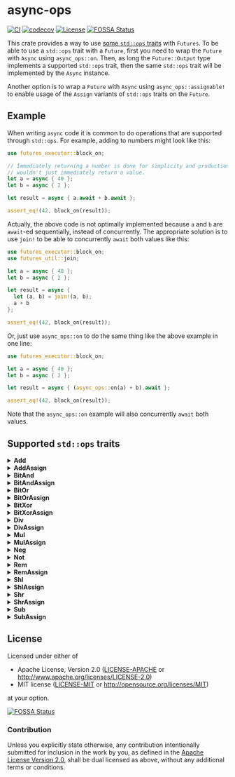 # async-ops

[![CI](https://github.com/saserr/async-ops/actions/workflows/CI.yml/badge.svg)](https://github.com/saserr/async-ops/actions/workflows/CI.yml)
[![codecov](https://codecov.io/gh/saserr/async-ops/branch/main/graph/badge.svg?token=2K2DABXJMS)](https://codecov.io/gh/saserr/async-ops)
[![License](https://img.shields.io/badge/license-Apache--2.0_OR_MIT-blue.svg)](
https://github.com/saserr/async-ops)
[![FOSSA Status](https://app.fossa.com/api/projects/git%2Bgithub.com%2Fsaserr%2Fasync-ops.svg?type=shield)](https://app.fossa.com/projects/git%2Bgithub.com%2Fsaserr%2Fasync-ops?ref=badge_shield)

This crate provides a way to use
[some `std::ops` traits](#supported-stdops-traits) with `Futures`. To be able to
use a `std::ops` trait with a `Future`, first you need to wrap the `Future`
with `Async` using `async_ops::on`. Then, as long the `Future::Output` type
implements a supported `std::ops` trait, then the same `std::ops` trait will be
implemented by the `Async` instance.

Another option is to wrap a `Future` with `Async` using `async_ops::assignable!`
to enable usage of the `Assign` variants of `std::ops` traits on the `Future`.

## Example

When writing `async` code it is common to do operations that are supported
through `std::ops`. For example, adding to numbers might look like this:

```rust
use futures_executor::block_on;

// Immediately returning a number is done for simplicity and production code
// wouldn't just immediately return a value.
let a = async { 40 };
let b = async { 2 };

let result = async { a.await + b.await };

assert_eq!(42, block_on(result));
```

Actually, the above code is not optimally implemented because `a` and `b` are
`await`-ed sequentially, instead of concurrently. The appropriate solution is to
use `join!` to be able to concurrently `await` both values like this:

```rust
use futures_executor::block_on;
use futures_util::join;

let a = async { 40 };
let b = async { 2 };

let result = async {
  let (a, b) = join!(a, b);
  a + b
};

assert_eq!(42, block_on(result));
```

Or, just use `async_ops::on` to do the same thing like the above example in one
line:

```rust
use futures_executor::block_on;

let a = async { 40 };
let b = async { 2 };

let result = async { (async_ops::on(a) + b).await };

assert_eq!(42, block_on(result));
```

Note that the `async_ops::on` example will also concurrently `await` both
values.

## Supported `std::ops` traits

<details>
<summary><b>Add</b></summary>

`Async` implements `Add<Rhs> where Rhs: Future` when the wrapped
`Future::Output` type implements `Add<Rhs::Output>`. The resulting type of the
addition is
`Async<impl Future<Output = <Future::Output as Add<Rhs::Output>>::Output>>`.

```rust
use futures_executor::block_on;

let a = async { 40 };
let b = async { 2 };

let result = async { (async_ops::on(a) + b).await };

assert_eq!(42, block_on(result));
```

</details>

<details>
<summary><b>AddAssign</b></summary>

`Async` implements `AddAssign<Rhs> where Rhs: Future` when the wrapped `Future`
type implements `Assignable<<Async<Future> as Add<Rhs>>::Output>`, which in turn
requires the `Future::Output` type to implement `Add<Rhs::Output>`.

```rust
use futures_executor::block_on;

let a = async { 40 };
let b = async { 2 };

let result = async {
  async_ops::assignable!(a);
  a += b;
  a.await
};

assert_eq!(42, block_on(result));
```

</details>

<details>
<summary><b>BitAnd</b></summary>

`Async` implements `BitAnd<Rhs> where Rhs: Future` when the wrapped
`Future::Output` type implements `BitAnd<Rhs::Output>`. The resulting type of
the bitwise and is
`Async<impl Future<Output = <Future::Output as BitAnd<Rhs::Output>>::Output>>`.

```rust
use futures_executor::block_on;

let a = async { 110 };
let b = async { 59 };

let result = async { (async_ops::on(a) & b).await };

assert_eq!(42, block_on(result));
```

</details>

<details>
<summary><b>BitAndAssign</b></summary>

`Async` implements `BitAndAssign<Rhs> where Rhs: Future` when the wrapped
`Future` type implements `Assignable<<Async<Future> as BitAnd<Rhs>>::Output>`,
which in turn requires the `Future::Output` type to implement
`BitAnd<Rhs::Output>`.

```rust
use futures_executor::block_on;

let a = async { 110 };
let b = async { 59 };

let result = async {
  async_ops::assignable!(a);
  a &= b;
  a.await
};

assert_eq!(42, block_on(result));
```

</details>

<details>
<summary><b>BitOr</b></summary>

`Async` implements `BitOr<Rhs> where Rhs: Future` when the wrapped
`Future::Output` type implements `BitOr<Rhs::Output>`. The resulting type of the
bitwise or is
`Async<impl Future<Output = <Future::Output as BitOr<Rhs::Output>>::Output>>`.

```rust
use futures_executor::block_on;

let a = async { 40 };
let b = async { 10 };

let result = async { (async_ops::on(a) | b).await };

assert_eq!(42, block_on(result));
```

</details>

<details>
<summary><b>BitOrAssign</b></summary>

`Async` implements `BitOrAssign<Rhs> where Rhs: Future` when the wrapped
`Future` type implements `Assignable<<Async<Future> as BitOr<Rhs>>::Output>`,
which in turn requires the `Future::Output` type to implement
`BitOr<Rhs::Output>`.

```rust
use futures_executor::block_on;

let a = async { 40 };
let b = async { 10 };

let result = async {
  async_ops::assignable!(a);
  a |= b;
  a.await
};

assert_eq!(42, block_on(result));
```

</details>

<details>
<summary><b>BitXor</b></summary>

`Async` implements `BitXor<Rhs> where Rhs: Future` when the wrapped
`Future::Output` type implements `BitXor<Rhs::Output>`. The resulting type of
the bitwise xor is
`Async<impl Future<Output = <Future::Output as BitXor<Rhs::Output>>::Output>>`.

```rust
use futures_executor::block_on;

let a = async { 38 };
let b = async { 12 };

let result = async { (async_ops::on(a) ^ b).await };

assert_eq!(42, block_on(result));
```

</details>

<details>
<summary><b>BitXorAssign</b></summary>

`Async` implements `BitXorAssign<Rhs> where Rhs: Future` when the wrapped
`Future` type implements `Assignable<<Async<Future> as BitXor<Rhs>>::Output>`,
which in turn requires the `Future::Output` type to implement
`BitXor<Rhs::Output>`.

```rust
use futures_executor::block_on;

let a = async { 38 };
let b = async { 12 };

let result = async {
  async_ops::assignable!(a);
  a ^= b;
  a.await
};

assert_eq!(42, block_on(result));
```

</details>

<details>
<summary><b>Div</b></summary>

`Async` implements `Div<Rhs> where Rhs: Future` when the wrapped
`Future::Output` type implements `Div<Rhs::Output>`. The resulting type of the
division is
`Async<impl Future<Output = <Future::Output as Div<Rhs::Output>>::Output>>`.

```rust
use futures_executor::block_on;

let a = async { 84 };
let b = async { 2 };

let result = async { (async_ops::on(a) / b).await };

assert_eq!(42, block_on(result));
```

</details>

<details>
<summary><b>DivAssign</b></summary>

`Async` implements `DivAssign<Rhs> where Rhs: Future` when the wrapped `Future`
type implements `Assignable<<Async<Future> as Div<Rhs>>::Output>`, which in turn
requires the `Future::Output` type to implement `Div<Rhs::Output>`.

```rust
use futures_executor::block_on;

let a = async { 84 };
let b = async { 2 };

let result = async {
  async_ops::assignable!(a);
  a /= b;
  a.await
};

assert_eq!(42, block_on(result));
```

</details>

<details>
<summary><b>Mul</b></summary>

`Async` implements `Mul<Rhs> where Rhs: Future` when the wrapped
`Future::Output` type implements `Mul<Rhs::Output>`. The resulting type of the
multiplication is
`Async<impl Future<Output = <Future::Output as Mul<Rhs::Output>>::Output>>`.

```rust
use futures_executor::block_on;

let a = async { 21 };
let b = async { 2 };

let result = async { (async_ops::on(a) * b).await };

assert_eq!(42, block_on(result));
```

</details>

<details>
<summary><b>MulAssign</b></summary>

`Async` implements `MulAssign<Rhs> where Rhs: Future` when the wrapped `Future`
type implements `Assignable<<Async<Future> as Mul<Rhs>>::Output>`, which in turn
requires the `Future::Output` type to implement `Mul<Rhs::Output>`.

```rust
use futures_executor::block_on;

let a = async { 21 };
let b = async { 2 };

let result = async {
  async_ops::assignable!(a);
  a *= b;
  a.await
};

assert_eq!(42, block_on(result));
```

</details>

<details>
<summary><b>Neg</b></summary>

`Async` implements `Neg` when the wrapped `Future::Output` type implements
`Neg`. The resulting type of the negation is
`Async<impl Future<Output = <Future::Output as Neg>::Output>>`.

```rust
use futures_executor::block_on;

let a = async { -42 };

let result = async { (-async_ops::on(a)).await };

assert_eq!(42, block_on(result));
```

</details>

<details>
<summary><b>Not</b></summary>

`Async` implements `Not` when the wrapped `Future::Output` type implements
`Not`. The resulting type of the logical negation is
`Async<impl Future<Output = <Future::Output as Not>::Output>>`.

```rust
use futures_executor::block_on;

let a = async { 213_u8 };

let result = async { (!async_ops::on(a)).await };

assert_eq!(42, block_on(result));
```

</details>

<details>
<summary><b>Rem</b></summary>

`Async` implements `Rem<Rhs> where Rhs: Future` when the wrapped
`Future::Output` type implements `Rem<Rhs::Output>`. The resulting type of the
reminder operation is
`Async<impl Future<Output = <Future::Output as Rem<Rhs::Output>>::Output>>`.

```rust
use futures_executor::block_on;

let a = async { 42 };
let b = async { 5 };

let result = async { (async_ops::on(a) % b).await };

assert_eq!(2, block_on(result));
```

</details>

<details>
<summary><b>RemAssign</b></summary>

`Async` implements `RemAssign<Rhs> where Rhs: Future` when the wrapped `Future`
type implements `Assignable<<Async<Future> as Rem<Rhs>>::Output>`, which in turn
requires the `Future::Output` type to implement `Rem<Rhs::Output>`.

```rust
use futures_executor::block_on;

let a = async { 42 };
let b = async { 5 };

let result = async {
  async_ops::assignable!(a);
  a %= b;
  a.await
};

assert_eq!(2, block_on(result));
```

</details>

<details>
<summary><b>Shl</b></summary>

`Async` implements `Shl<Rhs> where Rhs: Future` when the wrapped
`Future::Output` type implements `Shl<Rhs::Output>`. The resulting type of the
left shift is
`Async<impl Future<Output = <Future::Output as Shl<Rhs::Output>>::Output>>`.

```rust
use futures_executor::block_on;

let a = async { 21 };
let b = async { 1 };

let result = async { (async_ops::on(a) << b).await };

assert_eq!(42, block_on(result));
```

</details>

<details>
<summary><b>ShlAssign</b></summary>

`Async` implements `ShlAssign<Rhs> where Rhs: Future` when the wrapped `Future`
type implements `Assignable<<Async<Future> as Shl<Rhs>>::Output>`, which in turn
requires the `Future::Output` type to implement `Shl<Rhs::Output>`.

```rust
use futures_executor::block_on;

let a = async { 21 };
let b = async { 1 };

let result = async {
  async_ops::assignable!(a);
  a <<= b;
  a.await
};

assert_eq!(42, block_on(result));
```

</details>

<details>
<summary><b>Shr</b></summary>

`Async` implements `Shr<Rhs> where Rhs: Future` when the wrapped
`Future::Output` type implements `Shr<Rhs::Output>`. The resulting type of the
right shift is
`Async<impl Future<Output = <Future::Output as Shr<Rhs::Output>>::Output>>`.

```rust
use futures_executor::block_on;

let a = async { 168 };
let b = async { 2 };

let result = async { (async_ops::on(a) >> b).await };

assert_eq!(42, block_on(result));
```

</details>

<details>
<summary><b>ShrAssign</b></summary>

`Async` implements `ShrAssign<Rhs> where Rhs: Future` when the wrapped `Future`
type implements `Assignable<<Async<Future> as Shr<Rhs>>::Output>`, which in turn
requires the `Future::Output` type to implement `Shr<Rhs::Output>`.

```rust
use futures_executor::block_on;

let a = async { 168 };
let b = async { 2 };

let result = async {
  async_ops::assignable!(a);
  a >>= b;
  a.await
};

assert_eq!(42, block_on(result));
```

</details>

<details>
<summary><b>Sub</b></summary>

`Async` implements `Sub<Rhs> where Rhs: Future` when the wrapped
`Future::Output` type implements `Sub<Rhs::Output>`. The resulting type of the
subtraction is
`Async<impl Future<Output = <Future::Output as Sub<Rhs::Output>>::Output>>`.

```rust
use futures_executor::block_on;

let a = async { 44 };
let b = async { 2 };

let result = async { (async_ops::on(a) - b).await };

assert_eq!(42, block_on(result));
```

</details>

<details>
<summary><b>SubAssign</b></summary>

`Async` implements `SubAssign<Rhs> where Rhs: Future` when the wrapped `Future`
type implements `Assignable<<Async<Future> as Sub<Rhs>>::Output>`, which in turn
requires the `Future::Output` type to implement `Sub<Rhs::Output>`.

```rust
use futures_executor::block_on;

let a = async { 44 };
let b = async { 2 };

let result = async {
  async_ops::assignable!(a);
  a -= b;
  a.await
};

assert_eq!(42, block_on(result));
```

</details>

## License

Licensed under either of

* Apache License, Version 2.0 ([LICENSE-APACHE](LICENSE-APACHE)
or <http://www.apache.org/licenses/LICENSE-2.0>)
* MIT license ([LICENSE-MIT](LICENSE-MIT) or
<http://opensource.org/licenses/MIT>)

at your option.


[![FOSSA Status](https://app.fossa.com/api/projects/git%2Bgithub.com%2Fsaserr%2Fasync-ops.svg?type=large)](https://app.fossa.com/projects/git%2Bgithub.com%2Fsaserr%2Fasync-ops?ref=badge_large)

### Contribution

Unless you explicitly state otherwise, any contribution intentionally submitted
for inclusion in the work by you, as defined in the
[Apache License Version 2.0](LICENSE-APACHE), shall be dual licensed as above,
without any additional terms or conditions.
